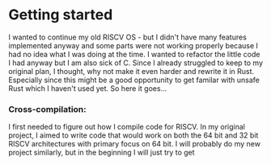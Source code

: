 # Getting started

I wanted to continue my old RISCV OS - but I didn't have many features implemented anyway and some parts were not working properly because I had no idea what I was doing at the time. I wanted to refactor the little code I had anyway but I am also sick of C. Since I already struggled to keep to my original plan, I thought, why not make it even harder and rewrite it in Rust. Especially since this might be a good opportunity to get familar with unsafe Rust which I haven't used yet. So here it goes...


### Cross-compilation:

I first needed to figure out how I compile code for RISCV. In my original project, I aimed to write code that would work on both the 64 bit and 32 bit RISCV architectures with primary focus on 64 bit. I will probably do my new project similarly, but in the beginning I will just try to get 

